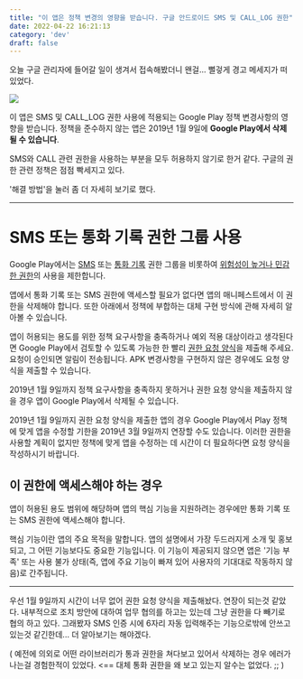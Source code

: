 ```yaml
---
title: "이 앱은 정책 변경의 영향을 받습니다. 구글 안드로이드 SMS 및 CALL_LOG 권한"
date: 2022-04-22 16:21:13
category: 'dev'
draft: false
---
```


오늘 구글 관리자에 들어갈 일이 생겨서 접속해봤더니 왠걸... 뻘겋게 경고 메세지가 떠있었다.

  

![](https://t1.daumcdn.net/cfile/tistory/99CF2A405C29B52B32)

  

이 앱은 SMS 및 CALL\_LOG 권한 사용에 적용되는 Google Play 정책 변경사항의 영향을 받습니다. 정책을 준수하지 않는 앱은 2019년 1월 9일에 **Google Play에서 삭제될 수 있습니다**.

  

  

  

SMS와 CALL 관련 권한을 사용하는 부분을 모두 허용하지 않기로 한거 같다. 구글의 권한 관련 정책은 점점 빡세지고 있다. 

  

'해결 방법'을 눌러 좀 더 자세히 보기로 했다. 

  

* * *

  

SMS 또는 통화 기록 권한 그룹 사용
=====================

Google Play에서는 [SMS](https://developer.android.com/reference/android/Manifest.permission_group#SMS) 또는 [통화 기록](https://developer.android.com/reference/android/Manifest.permission_group#CALL_LOG) 권한 그룹을 비롯하여 [위험성이 높거나 민감한 권한](https://play.google.com/about/privacy-security-deception/permissions/)의 사용을 제한합니다. 

앱에서 통화 기록 또는 SMS 권한에 액세스할 필요가 없다면 앱의 매니페스트에서 이 권한을 삭제해야 합니다. 또한 아래에서 정책에 부합하는 대체 구현 방식에 관해 자세히 알아볼 수 있습니다. 

앱이 허용되는 용도를 위한 정책 요구사항을 충족하거나 예외 적용 대상이라고 생각된다면 Google Play에서 검토할 수 있도록 가능한 한 빨리 [권한 요청 양식](https://docs.google.com/forms/d/e/1FAIpQLSfCnRaa4b1VuHhE4gVekWJc_V0Zt4XiTlsKsTipTlPg5ECA7Q/viewform)을 제출해 주세요. 요청이 승인되면 알림이 전송됩니다. APK 변경사항을 구현하지 않은 경우에도 요청 양식을 제출할 수 있습니다.

2019년 1월 9일까지 정책 요구사항을 충족하지 못하거나 권한 요청 양식을 제출하지 않을 경우 앱이 Google Play에서 삭제될 수 있습니다.

2019년 1월 9일까지 권한 요청 양식을 제출한 앱의 경우 Google Play에서 Play 정책에 맞게 앱을 수정할 기한을 2019년 3월 9일까지 연장할 수도 있습니다. 이러한 권한을 사용할 계획이 없지만 정책에 맞게 앱을 수정하는 데 시간이 더 필요하다면 요청 양식을 작성하시기 바랍니다. 

이 권한에 액세스해야 하는 경우
-----------------

앱이 허용된 용도 범위에 해당하며 앱의 핵심 기능을 지원하려는 경우에만 통화 기록 또는 SMS 권한에 액세스해야 합니다. 

핵심 기능이란 앱의 주요 목적을 말합니다. 앱의 설명에서 가장 두드러지게 소개 및 홍보되고, 그 어떤 기능보다도 중요한 기능입니다. 이 기능이 제공되지 않으면 앱은 '기능 부족' 또는 사용 불가 상태(즉, 앱에 주요 기능이 빠져 있어 사용자의 기대대로 작동하지 않음)로 간주됩니다.

  

* * *

  

우선 1월 9일까지 시간이 너무 없어 권한 요청 양식을 제출해놨다. 연장이 되는것 같았다. 내부적으로 조치 방안에 대하여 업무 협의를 하고는 있는데 그냥 권한을 다 빼기로 협의 하고 있다. 그래봤자 SMS 인증 시에 6자리 자동 입력해주는 기능으로밖에 안쓰고 있는것 같긴한데... 더 알아보기는 해야겠다.   

  

( 예전에 의외로 어떤 라이브러리가 통과 권한을 쳐다보고 있어서 삭제하는 경우 에러가 나는걸 경험한적이 있었다. <== 대체 통화 권한을 왜 보고 있는지 알수는 없었다. ;; )
